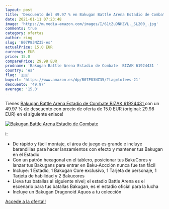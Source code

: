 ```yaml
---
layout: post
title: 'Descuento del 49.97 % en Bakugan Battle Arena Estadio de Combate '
date: 2021-01-11 07:23:48
image: 'https://m.media-amazon.com/images/I/61tZuDNHZVL._SL200_.jpg'
comments: true
category: ofertas
author: ring
slug: 'B07P83NZ35-es'
actualPrice: 15.0 EUR
currency: EUR
price: 15.0
comparePrice: 29.98 EUR
prodname: 'Bakugan Battle Arena Estadio de Combate  BIZAK 61924431 '
country: 'es'
flag: '🇪🇸'
buyurl: 'https://www.amazon.es/dp/B07P83NZ35/?tag=tolees-21'
descuento: '49.97'
average: '15.0'
---
```


Tienes [Bakugan Battle Arena Estadio de Combate  BIZAK 61924431 ](https://www.amazon.es/dp/B07P83NZ35/?tag=tolees-21) con un 49.97 % de descuento con precio de oferta de 15.0 EUR (original: 29.98 EUR) en el siguiente enlace!

[![Bakugan Battle Arena Estadio de Combate ](https://m.media-amazon.com/images/I/61tZuDNHZVL._SL200_.jpg)](https://www.amazon.es/dp/B07P83NZ35/?tag=tolees-21)

ℹ️:

- De rápido y fácil montaje, el área de juego es grande e incluye barandillas para hacer lanzamientos con efecto y mantener tus Bakugan en el Estadio
- Con un patrón hexagonal en el tablero, posicionar tus BakuCores y lanzar tus Bakugans para entrar en Baku-Accción nunca fue tan fácil
- Incluye: 1 Estadio, 1 Bakugan Core exclusivo, 1 Tarjeta de personaje, 1 Tarjeta de habilidad y 2 Bakucores
- Lleva tus batallas al siguiente nivel; el estadio Battle Arena es el escenario para tus batallas Bakugan, es el estadio oficial para la lucha
- Incluye un Bakugan Dragonoid Aquos a tu colección

[Accede a la oferta!!](https://www.amazon.es/dp/B07P83NZ35/?tag=tolees-21)
